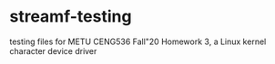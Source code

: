# streamf-testing
testing files for METU CENG536 Fall"20 Homework 3, a Linux kernel character device driver
